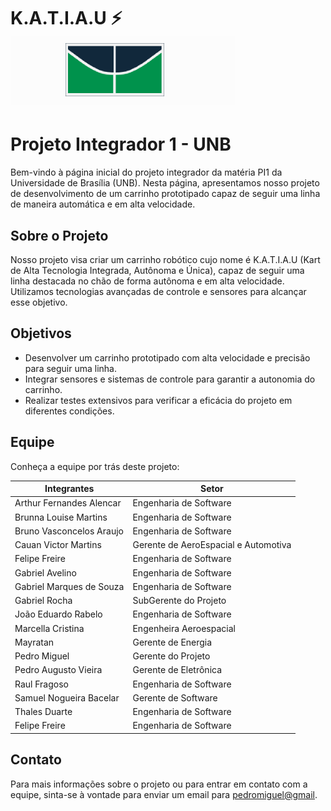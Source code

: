 # K.A.T.I.A.U ⚡ ![UNB](img/Unb.png)

# Projeto Integrador 1 - UNB

Bem-vindo à página inicial do projeto integrador da matéria PI1 da Universidade de Brasília (UNB). Nesta página, apresentamos nosso projeto de desenvolvimento de um carrinho prototipado capaz de seguir uma linha de maneira automática e em alta velocidade.

## Sobre o Projeto

Nosso projeto visa criar um carrinho robótico cujo nome é K.A.T.I.A.U (Kart de Alta Tecnologia Integrada, Autônoma e Única), capaz de seguir uma linha destacada no chão de forma autônoma e em alta velocidade. Utilizamos tecnologias avançadas de controle e sensores para alcançar esse objetivo.

## Objetivos

- Desenvolver um carrinho prototipado com alta velocidade e precisão para seguir uma linha.
- Integrar sensores e sistemas de controle para garantir a autonomia do carrinho.
- Realizar testes extensivos para verificar a eficácia do projeto em diferentes condições.

## Equipe

Conheça a equipe por trás deste projeto:


|        Integrantes        |                 Setor               |
|---------------------------|-------------------------------------|
|Arthur Fernandes Alencar   | Engenharia de Software              |
|Brunna Louise Martins      | Engenharia de Software              |
|Bruno Vasconcelos Araujo   | Engenharia de Software              |
|Cauan Victor Martins       | Gerente de AeroEspacial e Automotiva|
|Felipe Freire              | Engenharia de Software              |
|Gabriel Avelino            | Engenharia de Software              |
|Gabriel Marques de Souza   | Engenharia de Software              |
|Gabriel Rocha              | SubGerente do Projeto               |
|João Eduardo Rabelo        | Engenharia de Software              |
|Marcella Cristina          | Engenheira Aeroespacial             |
|Mayratan                   | Gerente de Energia                  |
|Pedro Miguel               | Gerente do Projeto                  |
|Pedro Augusto Vieira       | Gerente de Eletrônica               |
|Raul Fragoso               | Engenharia de Software              |
|Samuel Nogueira Bacelar    | Gerente de Software                 |
|Thales Duarte              | Engenharia de Software              |
|Felipe Freire              | Engenharia de Software              |

## Contato

Para mais informações sobre o projeto ou para entrar em contato com a equipe, sinta-se à vontade para enviar um email para [pedromiguel@gmail](mailto:trabalhos.pedromiguel@gmail.com).